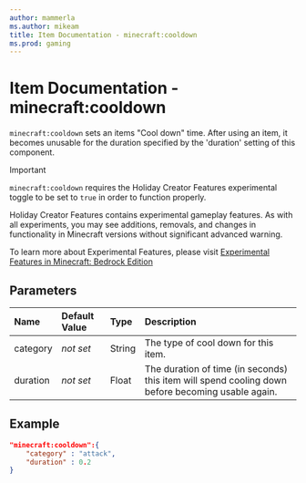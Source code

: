 ```yaml
---
author: mammerla
ms.author: mikeam
title: Item Documentation - minecraft:cooldown
ms.prod: gaming
---
```


# Item Documentation - minecraft:cooldown

`minecraft:cooldown` sets an items "Cool down" time. After using an item, it becomes unusable for the duration specified by the 'duration' setting of this component.

>[!IMPORTANT]
> `minecraft:cooldown` requires the Holiday Creator Features experimental toggle to be set to `true` in order to function properly.
>
>Holiday Creator Features contains experimental gameplay features. As with all experiments, you may see additions, removals, and changes in functionality in Minecraft versions without significant advanced warning.
>
>To learn more about Experimental Features, please visit [Experimental Features in Minecraft: Bedrock Edition](../../../../../Documents/ExperimentalFeaturesToggle.md)

## Parameters

|Name |Default Value  |Type  |Description  |
|:----------|:----------|:----------|:----------|
|category|*not set* |String | The type of cool down for this item.|
|duration |*not set*  |Float | The duration of time (in seconds) this item will spend cooling down before becoming usable again.|

## Example

```json
"minecraft:cooldown":{
    "category" : "attack",
    "duration" : 0.2
}
```
